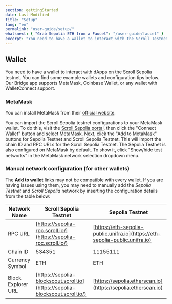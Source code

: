 ```yaml
---
section: gettingStarted
date: Last Modified
title: "Setup"
lang: "en"
permalink: "user-guide/setup/"
whatsnext: { "Grab Sepolia ETH from a Faucet": "/user-guide/faucet" }
excerpt: "You need to have a wallet to interact with the Scroll Testnet. You can find some example wallets and configuration tips here."
---
```


## Wallet

You need to have a wallet to interact with dApps on the Scroll Sepolia testnet. You can find some example wallets and configuration tips below. Our Bridge app supports MetaMask, Coinbase Wallet, or any wallet with WalletConnect support.

### MetaMask

You can install MetaMask from their [official website](https://metamask.io/download/).

You can import the Scroll Sepolia testnet configurations to your MetaMask wallet. To do this, visit the [Scroll Sepolia portal](https://scroll.io/portal), then click the "Connect Wallet" button and select MetaMask. Next, click the "Add to MetaMask" buttons for Sepolia Testnet and Scroll Sepolia Testnet. This will import the chain ID and RPC URLs for the Scroll Sepolia Testnet. The Sepolia Testnet is also configured on MetaMask by default. To show it, click "Show/hide test networks" in the MetaMask network selection dropdown menu.

### Manual network configuration (for other wallets)

The **Add to wallet** links may not be compatible with every wallet. If you are having issues using them, you may need to manually add the _Sepolia Testnet_ and _Scroll Sepolia_ network by inserting the configuration details from the table below:

| Network Name       | Scroll Sepolia Testnet                                                        | Sepolia Testnet                                                              |
| ------------------ | ----------------------------------------------------------------------------- | ---------------------------------------------------------------------------- |
| RPC URL            | [https://sepolia-rpc.scroll.io/](https://sepolia-rpc.scroll.io/)              | [https://eth-sepolia-public.unifra.io](https://eth-sepolia-public.unifra.io) |
| Chain ID           | 534351                                                                        | 11155111                                                                     |
| Currency Symbol    | ETH                                                                           | ETH                                                                          |
| Block Explorer URL | [https://sepolia-blockscout.scroll.io](https://sepolia-blockscout.scroll.io/) | [https://sepolia.etherscan.io](https://sepolia.etherscan.io)                 |
